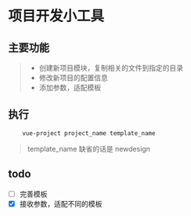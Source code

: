 # 项目开发小工具

## 主要功能

> * 创建新项目模块，复制相关的文件到指定的目录
> * 修改新项目的配置信息
> * 添加参数，适配模板

## 执行

```
    vue-project project_name template_name
```
> template_name 缺省的话是 newdesign

## todo

- [ ] 完善模板
- [x] 接收参数，适配不同的模板